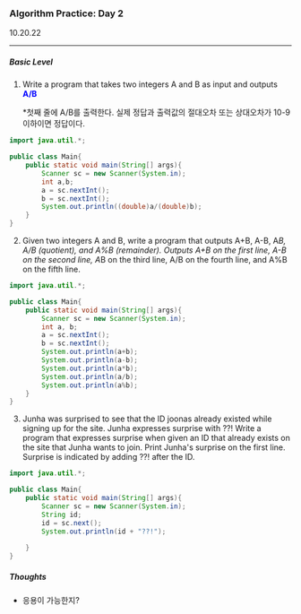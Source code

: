 <h3>Algorithm Practice: Day 2</h3> 

10.20.22

-------

<h5>Basic Level</h5>

1. Write a program that takes two integers A and B as input and outputs <b style="color:blue;">A/B</b>

   *첫째 줄에 A/B를 출력한다. 실제 정답과 출력값의 절대오차 또는 상대오차가 10-9 이하이면 정답이다.

```java
import java.util.*;

public class Main{
    public static void main(String[] args){
        Scanner sc = new Scanner(System.in);
        int a,b;
        a = sc.nextInt();
        b = sc.nextInt();
        System.out.println((double)a/(double)b);
    }
}

```



2. Given two integers A and B, write a program that outputs A+B, A-B, A*B, A/B (quotient), and A%B (remainder). Outputs A+B on the first line, A-B on the second line, A*B on the third line, A/B on the fourth line, and A%B on the fifth line.

```java
import java.util.*;

public class Main{
    public static void main(String[] args){
        Scanner sc = new Scanner(System.in);
        int a, b;
        a = sc.nextInt();
        b = sc.nextInt();
        System.out.println(a+b);
        System.out.println(a-b);
        System.out.println(a*b);
        System.out.println(a/b);
        System.out.println(a%b);
    }
}
```





3. Junha was surprised to see that the ID joonas already existed while signing up for the site. Junha expresses surprise with ??! Write a program that expresses surprise when given an ID that already exists on the site that Junha wants to join. Print Junha's surprise on the first line. Surprise is indicated by adding ??! after the ID.

```java
import java.util.*;

public class Main{
    public static void main(String[] args){
        Scanner sc = new Scanner(System.in);
        String id;
        id = sc.next();
        System.out.println(id + "??!");
        
    }
}

```



<h5>Thoughts</h5>

- 응용이 가능한지?


